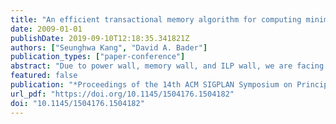 ```yaml
---
title: "An efficient transactional memory algorithm for computing minimum spanning forest of sparse graphs"
date: 2009-01-01
publishDate: 2019-09-10T12:18:35.341821Z
authors: ["Seunghwa Kang", "David A. Bader"]
publication_types: ["paper-conference"]
abstract: "Due to power wall, memory wall, and ILP wall, we are facing the end of ever increasing single-threaded performance. For this reason, multicore and manycore processors are arising as a new paradigm to pursue. However, to fully exploit all the cores in a chip, parallel programming is often required, and the complexity of parallel programming raises a significant concern. Data synchronization is a major source of this programming complexity, and Transactional Memory is proposed to reduce the difficulty caused by data synchronization requirements, while providing high scalability and low performance overhead.  The previous literature on Transactional Memory mostly focuses on architectural designs. Its impact on algorithms and applications has not yet been studied thoroughly. In this paper, we investigate Transactional Memory from the algorithm designer's perspective. This paper presents an algorithmic model to assist in the design of efficient Transactional Memory algorithms and a novel Transactional Memory algorithm for computing a minimum spanning forest of sparse graphs. We emphasize multiple Transactional Memory related design issues in presenting our algorithm. We also provide experimental results on an existing software Transactional Memory system. Our algorithm demonstrates excellent scalability in the experiments, but at the same time, the experimental results reveal the clear limitation of software Transactional Memory due to its high performance overhead. Based on our experience, we highlight the necessity of efficient hardware support for Transactional Memory to realize the potential of the technology."
featured: false
publication: "*Proceedings of the 14th ACM SIGPLAN Symposium on Principles and Practice of Parallel Programming, PPOPP 2009, Raleigh, NC, USA, February 14-18, 2009*"
url_pdf: "https://doi.org/10.1145/1504176.1504182"
doi: "10.1145/1504176.1504182"
---
```


